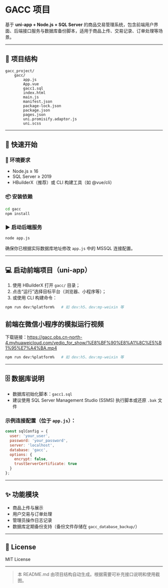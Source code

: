 # GACC 项目

基于 **uni-app + Node.js + SQL Server** 的商品交易管理系统，包含前端用户界面、后端接口服务与数据库备份脚本，适用于商品上传、交易记录、订单处理等场景。

---

## 📁 项目结构

```
gacc_project/
    gacc/
        app.js
        App.vue
        gacc1.sql
        index.html
        main.js
        manifest.json
        package-lock.json
        package.json
        pages.json
        uni.promisify.adaptor.js
        uni.scss
```

---

## 🚀 快速开始

### 🔧 环境要求

- Node.js ≥ 16
- SQL Server ≥ 2019
- HBuilderX（推荐）或 CLI 构建工具（如 @vue/cli）

### 📦 安装依赖

```bash
cd gacc
npm install
```

### ▶️ 启动后端服务

```bash
node app.js
```

确保你已根据实际数据库地址修改 `app.js` 中的 MSSQL 连接配置。

---

## 💻 启动前端项目（uni-app）

1. 使用 HBuilderX 打开 `gacc/` 目录；
2. 点击“运行”选择目标平台（浏览器、小程序等）；
3. 或使用 CLI 构建命令：

```bash
npm run dev:%platform%   # 如 dev:h5、dev:mp-weixin 等
```

## 前端在微信小程序的模拟运行视频
下载链接：https://gacc.obs.cn-north-4.myhuaweicloud.com/vedio_for_show/%E8%BF%90%E8%A1%8C%E5%B1%95%E7%A4%BA.mp4


```bash
npm run dev:%platform%   # 如 dev:h5、dev:mp-weixin 等
```
---

## 🗄 数据库说明

- 数据库初始化脚本：`gacc1.sql`
- 建议使用 SQL Server Management Studio (SSMS) 执行脚本或还原 `.bak` 文件

### 示例连接配置（位于 `app.js`）：

```js
const sqlConfig = {
  user: 'your_user',
  password: 'your_password',
  server: 'localhost',
  database: 'gacc',
  options: {
    encrypt: false,
    trustServerCertificate: true
  }
};
```

---

## ✨ 功能模块

- 商品上传与展示
- 用户交易与订单处理
- 管理员操作日志记录
- 数据库定期备份支持（备份文件存储在 `gacc_database_backup/`）

---

## 📄 License

MIT License

---

> 本 README.md 由项目结构自动生成。根据需要可补充接口说明和使用截图。
